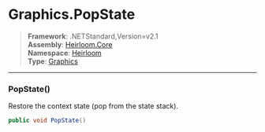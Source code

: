 # Graphics.PopState

> **Framework**: .NETStandard,Version=v2.1  
> **Assembly**: [Heirloom.Core][0]  
> **Namespace**: [Heirloom][0]  
> **Type**: [Graphics][1]

--------------------------------------------------------------------------------

### PopState()

Restore the context state (pop from the state stack).

```cs
public void PopState()
```

[0]: ../Heirloom.Core.md
[1]: Heirloom.Graphics.md
